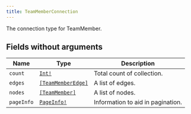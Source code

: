 ```yaml
---
title: TeamMemberConnection
---
```


The connection type for TeamMember.

## Fields without arguments

| Name | Type | Description |
|------|------|-------------|
| `count` | [`Int!`](../scalar/int.md) | Total count of collection. |
| `edges` | [`[TeamMemberEdge]`](../object/teammemberedge.md) | A list of edges. |
| `nodes` | [`[TeamMember]`](../object/teammember.md) | A list of nodes. |
| `pageInfo` | [`PageInfo!`](../object/pageinfo.md) | Information to aid in pagination. |

